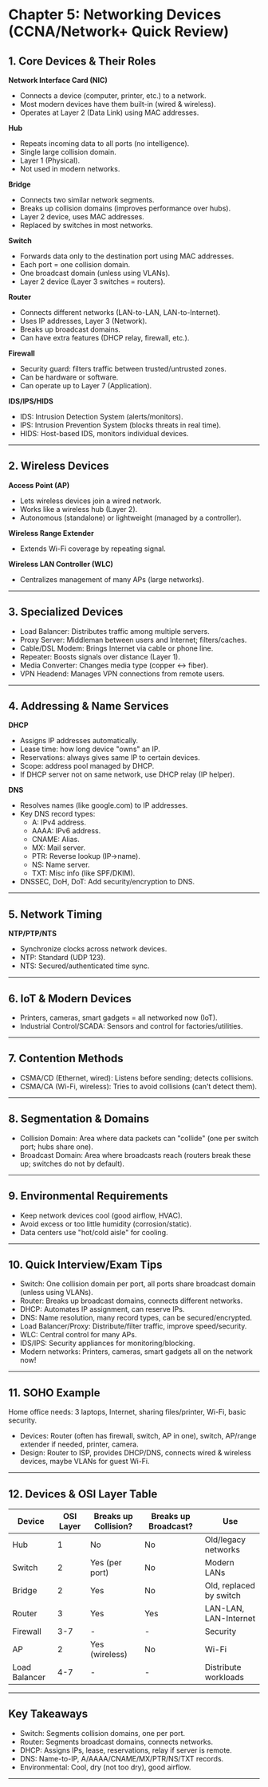# Chapter 5: Networking Devices (CCNA/Network+ Quick Review)

## 1. Core Devices & Their Roles

**Network Interface Card (NIC)**
- Connects a device (computer, printer, etc.) to a network.
- Most modern devices have them built-in (wired & wireless).
- Operates at Layer 2 (Data Link) using MAC addresses.

**Hub**
- Repeats incoming data to all ports (no intelligence).
- Single large collision domain.
- Layer 1 (Physical).
- Not used in modern networks.

**Bridge**
- Connects two similar network segments.
- Breaks up collision domains (improves performance over hubs).
- Layer 2 device, uses MAC addresses.
- Replaced by switches in most networks.

**Switch**
- Forwards data only to the destination port using MAC addresses.
- Each port = one collision domain.
- One broadcast domain (unless using VLANs).
- Layer 2 device (Layer 3 switches = routers).

**Router**
- Connects different networks (LAN-to-LAN, LAN-to-Internet).
- Uses IP addresses, Layer 3 (Network).
- Breaks up broadcast domains.
- Can have extra features (DHCP relay, firewall, etc.).

**Firewall**
- Security guard: filters traffic between trusted/untrusted zones.
- Can be hardware or software.
- Can operate up to Layer 7 (Application).

**IDS/IPS/HIDS**
- IDS: Intrusion Detection System (alerts/monitors).
- IPS: Intrusion Prevention System (blocks threats in real time).
- HIDS: Host-based IDS, monitors individual devices.

---

## 2. Wireless Devices

**Access Point (AP)**
- Lets wireless devices join a wired network.
- Works like a wireless hub (Layer 2).
- Autonomous (standalone) or lightweight (managed by a controller).

**Wireless Range Extender**
- Extends Wi-Fi coverage by repeating signal.

**Wireless LAN Controller (WLC)**
- Centralizes management of many APs (large networks).

---

## 3. Specialized Devices

- Load Balancer: Distributes traffic among multiple servers.
- Proxy Server: Middleman between users and Internet; filters/caches.
- Cable/DSL Modem: Brings Internet via cable or phone line.
- Repeater: Boosts signals over distance (Layer 1).
- Media Converter: Changes media type (copper <-> fiber).
- VPN Headend: Manages VPN connections from remote users.

---

## 4. Addressing & Name Services

**DHCP**
- Assigns IP addresses automatically.
- Lease time: how long device "owns" an IP.
- Reservations: always gives same IP to certain devices.
- Scope: address pool managed by DHCP.
- If DHCP server not on same network, use DHCP relay (IP helper).

**DNS**
- Resolves names (like google.com) to IP addresses.
- Key DNS record types:
    - A: IPv4 address.
    - AAAA: IPv6 address.
    - CNAME: Alias.
    - MX: Mail server.
    - PTR: Reverse lookup (IP->name).
    - NS: Name server.
    - TXT: Misc info (like SPF/DKIM).
- DNSSEC, DoH, DoT: Add security/encryption to DNS.

---

## 5. Network Timing

**NTP/PTP/NTS**
- Synchronize clocks across network devices.
- NTP: Standard (UDP 123).
- NTS: Secured/authenticated time sync.

---

## 6. IoT & Modern Devices

- Printers, cameras, smart gadgets = all networked now (IoT).
- Industrial Control/SCADA: Sensors and control for factories/utilities.

---

## 7. Contention Methods

- CSMA/CD (Ethernet, wired): Listens before sending; detects collisions.
- CSMA/CA (Wi-Fi, wireless): Tries to avoid collisions (can't detect them).

---

## 8. Segmentation & Domains

- Collision Domain: Area where data packets can "collide" (one per switch port; hubs share one).
- Broadcast Domain: Area where broadcasts reach (routers break these up; switches do not by default).

---

## 9. Environmental Requirements

- Keep network devices cool (good airflow, HVAC).
- Avoid excess or too little humidity (corrosion/static).
- Data centers use "hot/cold aisle" for cooling.

---

## 10. Quick Interview/Exam Tips

- Switch: One collision domain per port, all ports share broadcast domain (unless using VLANs).
- Router: Breaks up broadcast domains, connects different networks.
- DHCP: Automates IP assignment, can reserve IPs.
- DNS: Name resolution, many record types, can be secured/encrypted.
- Load Balancer/Proxy: Distribute/filter traffic, improve speed/security.
- WLC: Central control for many APs.
- IDS/IPS: Security appliances for monitoring/blocking.
- Modern networks: Printers, cameras, smart gadgets all on the network now!

---

## 11. SOHO Example

Home office needs: 3 laptops, Internet, sharing files/printer, Wi-Fi, basic security.

- Devices: Router (often has firewall, switch, AP in one), switch, AP/range extender if needed, printer, camera.
- Design: Router to ISP, provides DHCP/DNS, connects wired & wireless devices, maybe VLANs for guest Wi-Fi.

---

## 12. Devices & OSI Layer Table

| Device      | OSI Layer | Breaks up Collision? | Breaks up Broadcast? | Use                      |
|-------------|-----------|---------------------|----------------------|--------------------------|
| Hub         | 1         | No                  | No                   | Old/legacy networks      |
| Switch      | 2         | Yes (per port)      | No                   | Modern LANs              |
| Bridge      | 2         | Yes                 | No                   | Old, replaced by switch  |
| Router      | 3         | Yes                 | Yes                  | LAN-LAN, LAN-Internet    |
| Firewall    | 3-7       | -                   | -                    | Security                 |
| AP          | 2         | Yes (wireless)      | No                   | Wi-Fi                    |
| Load Balancer| 4-7      | -                   | -                    | Distribute workloads      |

---

## Key Takeaways

- Switch: Segments collision domains, one per port.
- Router: Segments broadcast domains, connects networks.
- DHCP: Assigns IPs, lease, reservations, relay if server is remote.
- DNS: Name-to-IP, A/AAAA/CNAME/MX/PTR/NS/TXT records.
- Environmental: Cool, dry (not too dry), good airflow.

---


